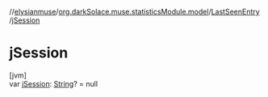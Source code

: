 //[elysianmuse](../../../index.md)/[org.darkSolace.muse.statisticsModule.model](../index.md)/[LastSeenEntry](index.md)
/[jSession](j-session.md)

# jSession

[jvm]\
var [jSession](j-session.md): [String](https://kotlinlang.org/api/latest/jvm/stdlib/kotlin/-string/index.html)? = null
